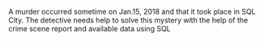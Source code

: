 A murder occurred sometime on Jan.15, 2018 and that it took place in SQL City. The detective needs help to solve this mystery with the help of the crime scene report and available data using SQL
